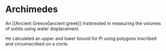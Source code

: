 # Archimedes

An [[Ancient Greece|ancient greek]] insterested in measuring the volumes of solids using water displacement.

He calculated an upper and lower bound for Pi using polygons inscribed and circumscribed on a circle.